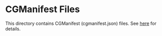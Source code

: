 # CGManifest Files
This directory contains CGManifest (cgmanifest.json) files.
See [here](https://docs.opensource.microsoft.com/tools/cg/cgmanifest.html) for details.